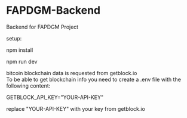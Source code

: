 # FAPDGM-Backend  
Backend for FAPDGM Project  
  
setup:  
  
npm install  
  
npm run dev  
  
bitcoin blockchain data is requested from getblock.io  
To be able to get blockchain info you need to create a .env file with the following content:  
  
GETBLOCK_API_KEY="YOUR-API-KEY"  
  
replace "YOUR-API-KEY" with your key from getblock.io  
